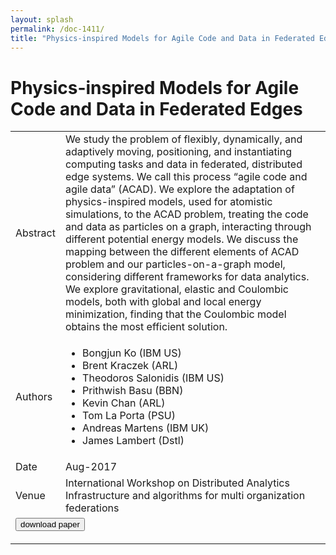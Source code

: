 ```yaml
---
layout: splash
permalink: /doc-1411/
title: "Physics-inspired Models for Agile Code and Data in Federated Edges"
---
```


# Physics-inspired Models for Agile Code and Data in Federated Edges

<table>
    <tbody>
    <tr>
        <td>Abstract</td>
        <td>We study the problem of flexibly, dynamically, and adaptively moving, positioning, and instantiating computing tasks and data in federated, distributed edge systems. We call this process “agile code and agile data” (ACAD). We explore the adaptation of physics-inspired models, used for atomistic simulations, to the ACAD problem, treating the code and data as particles on a graph, interacting through different potential energy models. We discuss the mapping between the different elements of ACAD problem and our particles-on-a-graph model, considering different frameworks for data analytics. We explore gravitational, elastic and Coulombic models, both with global and local energy minimization, finding that the Coulombic model obtains the most efficient solution.</td>
    </tr>
    <tr>
        <td>Authors</td>
        <td>
            <ul>
                <li>Bongjun Ko (IBM US)</li>
                <li>Brent Kraczek (ARL)</li>
                <li>Theodoros Salonidis (IBM US)</li>
                <li>Prithwish Basu (BBN)</li>
                <li>Kevin Chan (ARL)</li>
                <li>Tom La Porta (PSU)</li>
                <li>Andreas Martens (IBM UK)</li>
                <li>James Lambert (Dstl)</li>
            </ul>
        </td>
    </tr>
    <tr>
        <td>Date</td>
        <td>Aug-2017</td>
    </tr>
    <tr>
        <td>Venue</td>
        <td>International Workshop on Distributed Analytics Infrastructure and algorithms for multi organization federations</td>
    </tr>
        <tr>
            <td colspan="2">
                <form method="get" action="https://dais-ita.org/sites/default/files/DAIS17-SWC-Physics-inspired-models.pdf">
                    <button type="submit">download paper</button>
                </form>
            </td>
        </tr>
    </tbody>
</table>
